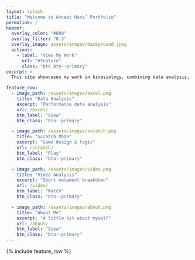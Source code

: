 ```yaml
---
layout: splash
title: "Welcome to Avneet Hans’ Portfolio"
permalink: /
header:
  overlay_color: "#000"
  overlay_filter: "0.3"
  overlay_image: assets/images/background.jpeg
  actions:
    - label: "View My Work"
      url: "#feature"
      class: "btn btn--primary"
excerpt: >
  This site showcases my work in kinesiology, combining data analysis, creative media, and movement science. It serves as a living resume, highlighting skills in Excel, Python, game design, and video analysis.

feature_row:
  - image_path: /assets/images/excel.png
    title: "Data Analysis"
    excerpt: "Performance data analysis"
    url: /excel/
    btn_label: "View"
    btn_class: "btn--primary"

  - image_path: /assets/images/scratch.png
    title: "Scratch Maze"
    excerpt: "Game design & logic"
    url: /scratch/
    btn_label: "Play"
    btn_class: "btn--primary"

  - image_path: /assets/images/video.png
    title: "Video Analysis"
    excerpt: "Sport movement breakdown"
    url: /video/
    btn_label: "Watch"
    btn_class: "btn--primary"

  - image_path: /assets/images/about.png
    title: "About Me"
    excerpt: "A little bit about myself"
    url: /about/
    btn_label: "View"
    btn_class: "btn--primary"
---
```


<div id="feature">
{% include feature_row %}
</div>
